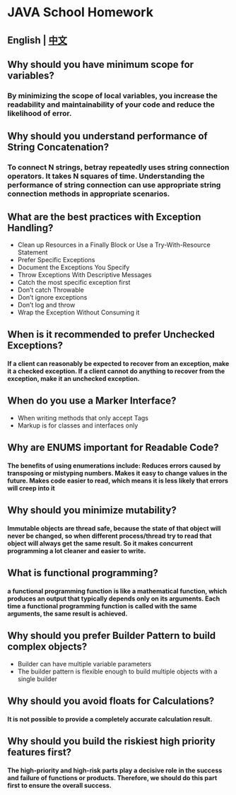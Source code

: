 # JAVA School Homework

## English | [中文](https://github.com/plusGo/java-school-2class/blob/master/README-zh_CN.md)

## Why should you have minimum scope for variables?

### By minimizing the scope of local variables, you increase the readability and maintainability of your code and reduce the likelihood of error.


## Why should you understand performance of String Concatenation?

### To connect N strings, betray repeatedly uses string connection operators. It takes N squares of time. Understanding the performance of string connection can use appropriate string connection methods in appropriate scenarios.

## What are the best practices with Exception Handling?

- Clean up Resources in a Finally Block or Use a Try-With-Resource Statement
- Prefer Specific Exceptions
- Document the Exceptions You Specify
- Throw Exceptions With Descriptive Messages
- Catch the most specific exception first
- Don’t catch Throwable
- Don’t ignore exceptions
- Don’t log and throw
- Wrap the Exception Without Consuming it

## When is it recommended to prefer Unchecked Exceptions?

#### If a client can reasonably be expected to recover from an exception, make it a checked exception. If a client cannot do anything to recover from the exception, make it an unchecked exception.


## When do you use a Marker Interface?
- When writing methods that only accept Tags
- Markup is for classes and interfaces only


## Why are ENUMS important for Readable Code?
#### The benefits of using enumerations include: Reduces errors caused by transposing or mistyping numbers. Makes it easy to change values in the future. Makes code easier to read, which means it is less likely that errors will creep into it

## Why should you minimize mutability?
#### Immutable objects are thread safe, because the state of that object will never be changed, so when different process/thread try to read that object will always get the same result. So it makes concurrent programming a lot cleaner and easier to write.

## What is functional programming?
#### a functional programming function is like a mathematical function, which produces an output that typically depends only on its arguments. Each time a functional programming function is called with the same arguments, the same result is achieved.

## Why should you prefer Builder Pattern to build complex objects?
- Builder can have multiple variable parameters
- The builder pattern is flexible enough to build multiple objects with a single builder


## Why should you avoid floats for Calculations?
#### It is not possible to provide a completely accurate calculation result.

## Why should you build the riskiest high priority features first?
#### The high-priority and high-risk parts play a decisive role in the success and failure of functions or products. Therefore, we should do this part first to ensure the overall success.

